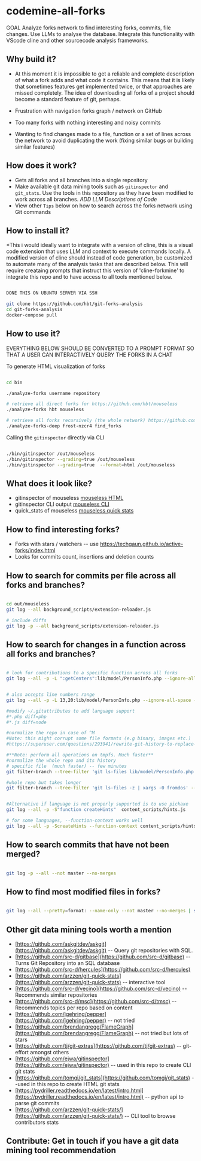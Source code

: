 # codemine-all-forks


GOAL Analyze forks network to find interesting forks, commits, file changes.
Use LLMs to analyse the database. Integrate this functionality with VScode cline and other sourcecode analysis frameworks. 


## Why build it?

* At this moment it is impossible to get a reliable and complete description of what a fork adds and what code it contains. This means that it is likely that sometimes features get implemented twice, or that approaches are missed completely. The idea of downloading all forks of a project should become a standard feature of git, perhaps.  

* Frustration with navigation forks graph / network on GitHub
* Too many forks with nothing interesting and noisy commits
* Wanting to find changes made to a file, function or a set of lines across the network to avoid duplicating the work (fixing similar bugs or building similar features)

## How does it work?

* Gets all forks and all branches into a single repository
* Make available git data mining tools such as `gitinspector` and `git_stats`. Use the tools in this repository as they have been modified to work across all branches. *ADD LLM Descriptions of Code*
* View other `Tips` below on how to search across the forks network using Git commands





## How to install it?

*This i would ideally want to integrate with a version of cline, this is a visual code extension that uses LLM and context to execute commands locally. A modified version of cline should instead of code generation, be customized to automate many of the analysis tasks that are described below. This will require creataing prompts that instruct this version of 'cline-forkmine' to integrate this repo and to have access to all tools mentioned below. 



```bash

DONE THIS ON UBUNTU SERVER VIA SSH

git clone https://github.com/hbt/git-forks-analysis
cd git-forks-analysis
docker-compose pull 

```

## How to use it?
EVERYTHING BELOW SHOULD BE CONVERTED TO A PROMPT FORMAT SO THAT A USER CAN INTERACTIVELY QUERY THE FORKS IN A CHAT 

To generate HTML visualization of forks

```bash

cd bin

./analyze-forks username repository

# retrieve all direct forks for https://github.com/hbt/mouseless
./analyze-forks hbt mouseless

# retrieve all forks recursively (the whole network) https://github.com/frost-nzcr4/find_forks -- purposefully chose a small repo to avoid running this by mistake
./analyze-forks-deep frost-nzcr4 find_forks

```

Calling the `gitinspector` directly via CLI

```bash

./bin/gitinspector /out/mouseless
./bin/gitinspector --grading=true /out/mouseless
./bin/gitinspector --grading=true  --format=html /out/mouseless

```

## What does it look like?

* gitinspector of mouseless [mouseless HTML](http://htmlpreview.github.io/?https://github.com/hbt/git-forks-analysis/blob/master/example/mouseless/mouseless.html)
* gitinspector CLI output [mouseless CLI](/example/mouseless/mouseless.txt)
* quick_stats of mouseless [mouseless quick stats](http://htmlpreview.github.io/?https://github.com/hbt/git-forks-analysis/blob/master/example/mouseless/git_stats/general.html)

## How to find interesting forks?

* Forks with stars / watchers -- use https://techgaun.github.io/active-forks/index.html
* Looks for commits count, insertions and deletion counts


## How to search for commits per file across all forks and branches?

```bash

cd out/mouseless
git log --all background_scripts/extension-reloader.js

# include diffs
git log -p --all background_scripts/extension-reloader.js


```

## How to search for changes in a function across all forks and branches?

```bash

# look for contributions to a specific function across all forks
git log --all -p -L ":getCenters":lib/model/PersonInfo.php --ignore-all-space --ignore-space-change --ignore-space-at-eol --ignore-blank-lines


# also accepts line numbers range
git log --all -p -L 13,20:lib/model/PersonInfo.php --ignore-all-space --ignore-space-change --ignore-space-at-eol --ignore-blank-lines

#modify ~/.gitattributes to add language support
#*.php diff=php
#*.js diff=node

#normalize the repo in case of ^M
#Note: this might corrupt some file formats (e.g binary, images etc.)
#https://superuser.com/questions/293941/rewrite-git-history-to-replace-all-crlf-to-lf

#**Note: perform all operations on tmpfs. Much faster**
#normalize the whole repo and its history
# specific file  (much faster) -- few minutes
git filter-branch --tree-filter 'git ls-files lib/model/PersonInfo.php -z | xargs -0 fromdos' -- --all

#whole repo but takes longer
git filter-branch --tree-filter 'git ls-files -z | xargs -0 fromdos' -- --all


#Alternative if language is not properly supported is to use pickaxe
git log --all -p -S"function createHints"  content_scripts/hints.js

# for some languages, --function-context works well
git log --all -p -ScreateHints --function-context content_scripts/hints.js


```

## How to search commits that have not been merged?

```bash

git log -p --all --not master --no-merges

```

## How to find most modified files in forks?

```bash

git log --all --pretty=format: --name-only --not master --no-merges | sort | uniq -c | sort -rg | head -10

```


## Other git data mining tools worth a mention

* [https://github.com/askgitdev/askgit](https://github.com/askgitdev/askgit) -- Query git repositories with SQL.
* [https://github.com/src-d/gitbase](https://github.com/src-d/gitbase) -- Turns Git Repository into an SQL database
* [https://github.com/src-d/hercules](https://github.com/src-d/hercules)
* [https://github.com/arzzen/git-quick-stats](https://github.com/arzzen/git-quick-stats) -- interactive tool
* [https://github.com/src-d/vecino](https://github.com/src-d/vecino) -- Recommends similar repositories 
* [https://github.com/src-d/msc](https://github.com/src-d/tmsc) -- Recommends topics per repo based on content
* [https://github.com/jgehring/pepper](https://github.com/jgehring/pepper) -- not tried
* [https://github.com/brendangregg/FlameGraph](https://github.com/brendangregg/FlameGraph) -- not tried but lots of stars
* [https://github.com/tj/git-extras](https://github.com/tj/git-extras) -- git-effort amongst others
* [https://github.com/ejwa/gitinspector](https://github.com/ejwa/gitinspector) -- used in this repo to create CLI git stats
* [https://github.com/tomgi/git_stats](https://github.com/tomgi/git_stats) --used in this repo to create HTML git stats
* [https://pydriller.readthedocs.io/en/latest/intro.html](https://pydriller.readthedocs.io/en/latest/intro.html) -- python api to parse git commits
* [https://github.com/arzzen/git-quick-stats/](https://github.com/arzzen/git-quick-stats/) -- CLI tool to browse contributors stats


## Contribute: Get in touch if you have a git data mining tool recommendation
